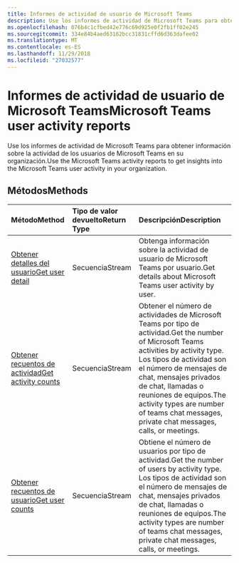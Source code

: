 ```yaml
---
title: Informes de actividad de usuario de Microsoft Teams
description: Use los informes de actividad de Microsoft Teams para obtener información sobre la actividad de los usuarios de Microsoft Teams en su organización.
ms.openlocfilehash: 076b4c1cfbed42e776c69d925e0f2fb1ff02e245
ms.sourcegitcommit: 334e84b4aed63162bcc31831cffd6d363dafee02
ms.translationtype: MT
ms.contentlocale: es-ES
ms.lasthandoff: 11/29/2018
ms.locfileid: "27032577"
---
```

# <a name="microsoft-teams-user-activity-reports"></a><span data-ttu-id="a2777-103">Informes de actividad de usuario de Microsoft Teams</span><span class="sxs-lookup"><span data-stu-id="a2777-103">Microsoft Teams user activity reports</span></span>

<span data-ttu-id="a2777-104">Use los informes de actividad de Microsoft Teams para obtener información sobre la actividad de los usuarios de Microsoft Teams en su organización.</span><span class="sxs-lookup"><span data-stu-id="a2777-104">Use the Microsoft Teams activity reports to get insights into the Microsoft Teams user activity in your organization.</span></span>

## <a name="methods"></a><span data-ttu-id="a2777-105">Métodos</span><span class="sxs-lookup"><span data-stu-id="a2777-105">Methods</span></span>

| <span data-ttu-id="a2777-106">Método</span><span class="sxs-lookup"><span data-stu-id="a2777-106">Method</span></span>                                   | <span data-ttu-id="a2777-107">Tipo de valor devuelto</span><span class="sxs-lookup"><span data-stu-id="a2777-107">Return Type</span></span> | <span data-ttu-id="a2777-108">Descripción</span><span class="sxs-lookup"><span data-stu-id="a2777-108">Description</span></span>                              |
| :--------------------------------------- | :---------- | :--------------------------------------- |
| [<span data-ttu-id="a2777-109">Obtener detalles del usuario</span><span class="sxs-lookup"><span data-stu-id="a2777-109">Get user detail</span></span>](../api/reportroot-getteamsuseractivityuserdetail.md) | <span data-ttu-id="a2777-110">Secuencia</span><span class="sxs-lookup"><span data-stu-id="a2777-110">Stream</span></span>      | <span data-ttu-id="a2777-111">Obtenga información sobre la actividad de usuario de Microsoft Teams por usuario.</span><span class="sxs-lookup"><span data-stu-id="a2777-111">Get details about Microsoft Teams user activity by user.</span></span> |
| [<span data-ttu-id="a2777-112">Obtener recuentos de actividad</span><span class="sxs-lookup"><span data-stu-id="a2777-112">Get activity counts</span></span>](../api/reportroot-getteamsuseractivitycounts.md) | <span data-ttu-id="a2777-113">Secuencia</span><span class="sxs-lookup"><span data-stu-id="a2777-113">Stream</span></span>      | <span data-ttu-id="a2777-114">Obtener el número de actividades de Microsoft Teams por tipo de actividad.</span><span class="sxs-lookup"><span data-stu-id="a2777-114">Get the number of Microsoft Teams activities by activity type.</span></span> <span data-ttu-id="a2777-115">Los tipos de actividad son el número de mensajes de chat, mensajes privados de chat, llamadas o reuniones de equipos.</span><span class="sxs-lookup"><span data-stu-id="a2777-115">The activity types are number of teams chat messages, private chat messages, calls, or meetings.</span></span> |
| [<span data-ttu-id="a2777-116">Obtener recuentos de usuario</span><span class="sxs-lookup"><span data-stu-id="a2777-116">Get user counts</span></span>](../api/reportroot-getteamsuseractivityusercounts.md) | <span data-ttu-id="a2777-117">Secuencia</span><span class="sxs-lookup"><span data-stu-id="a2777-117">Stream</span></span>      | <span data-ttu-id="a2777-118">Obtiene el número de usuarios por tipo de actividad.</span><span class="sxs-lookup"><span data-stu-id="a2777-118">Get the number of users by activity type.</span></span> <span data-ttu-id="a2777-119">Los tipos de actividad son el número de mensajes de chat, mensajes privados de chat, llamadas o reuniones de equipos.</span><span class="sxs-lookup"><span data-stu-id="a2777-119">The activity types are number of teams chat messages, private chat messages, calls, or meetings.</span></span> |
